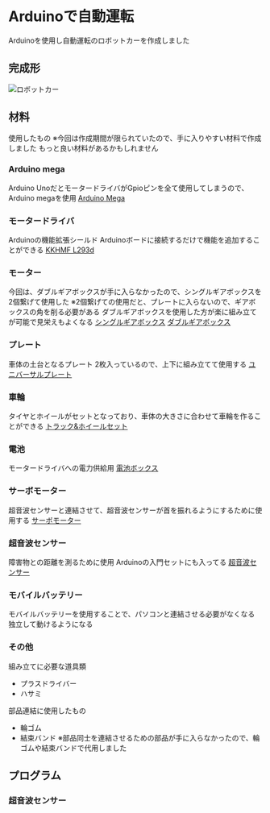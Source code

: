 # Arduinoで自動運転
Arduinoを使用し自動運転のロボットカーを作成しました 

## 完成形
![ロボットカー](./images/) 

## 材料
使用したもの 
※今回は作成期間が限られていたので、手に入りやすい材料で作成しました 
もっと良い材料があるかもしれません 

### Arduino mega
Arduino UnoだとモータードライバがGpioピンを全て使用してしまうので、Arduino megaを使用 
[Arduino Mega](https://amzn.asia/d/7uSjvky) 

### モータードライバ
Arduinoの機能拡張シールド 
Arduinoボードに接続するだけで機能を追加することができる 
[KKHMF L293d](https://amzn.asia/d/cqGxtsh) 

### モーター
今回は、ダブルギアボックスが手に入らなかったので、シングルギアボックスを2個繋げて使用した 
※2個繋げての使用だと、プレートに入らないので、ギアボックスの角を削る必要がある 
ダブルギアボックスを使用した方が楽に組み立てが可能で見栄えもよくなる 
[シングルギアボックス](https://amzn.asia/d/fMhvGMw) 
[ダブルギアボックス](https://amzn.asia/d/jbmKmqR) 

### プレート 
車体の土台となるプレート 
2枚入っているので、上下に組み立てて使用する 
[ユニバーサルプレート](https://amzn.asia/d/gD9fNzH) 

### 車輪 
タイヤとホイールがセットとなっており、車体の大きさに合わせて車輪を作ることができる 
[トラック&ホイールセット](https://amzn.asia/d/3UqQYvc) 

### 電池 
モータードライバへの電力供給用 
[電池ボックス](https://amzn.asia/d/dlBoPju) 

### サーボモーター 
超音波センサーと連結させて、超音波センサーが首を振れるようにするために使用する 
[サーボモーター](https://amzn.asia/d/c1w4U9Z) 

### 超音波センサー 
障害物との距離を測るために使用 
Arduinoの入門セットにも入ってる 
[超音波センサー](https://amzn.asia/d/cwVZWaR) 

### モバイルバッテリー 
モバイルバッテリーを使用することで、パソコンと連結させる必要がなくなる 
独立して動けるようになる 

### その他 
組み立てに必要な道具類 
- プラスドライバー 
- ハサミ 

部品連結に使用したもの 
- 輪ゴム 
- 結束バンド 
※部品同士を連結させるための部品が手に入らなかったので、輪ゴムや結束バンドで代用しました 


### 

## プログラム

### 
### 超音波センサー　

